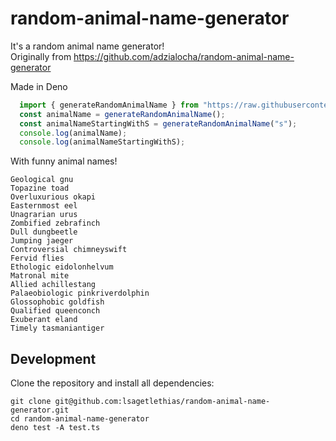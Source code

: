 # random-animal-name-generator

It's a random animal name generator!  
Originally from https://github.com/adzialocha/random-animal-name-generator

Made in Deno

```ts
  import { generateRandomAnimalName } from "https://raw.githubusercontent.com/lsagetlethias/random-animal-name-generator/main/mod.ts"
  const animalName = generateRandomAnimalName();
  const animalNameStartingWithS = generateRandomAnimalName("s");
  console.log(animalName);
  console.log(animalNameStartingWithS);
```

With funny animal names!

```
Geological gnu
Topazine toad
Overluxurious okapi
Easternmost eel
Unagrarian urus
Zombified zebrafinch
Dull dungbeetle
Jumping jaeger
Controversial chimneyswift
Fervid flies
Ethologic eidolonhelvum
Matronal mite
Allied achillestang
Palaeobiologic pinkriverdolphin
Glossophobic goldfish
Qualified queenconch
Exuberant eland
Timely tasmaniantiger
```

## Development

Clone the repository and install all dependencies:

```
git clone git@github.com:lsagetlethias/random-animal-name-generator.git
cd random-animal-name-generator
deno test -A test.ts
```
